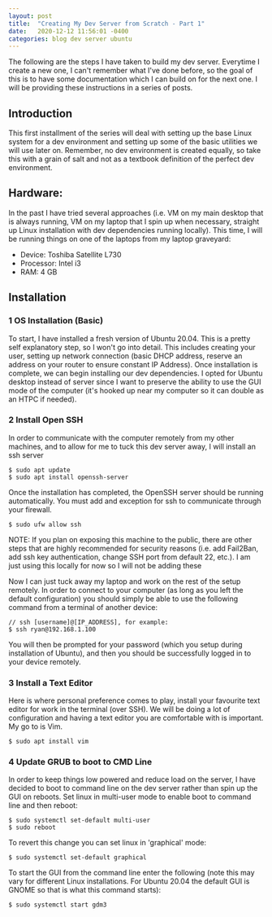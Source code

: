 ```yaml
---
layout: post
title:  "Creating My Dev Server from Scratch - Part 1"
date:   2020-12-12 11:56:01 -0400
categories: blog dev server ubuntu
---
```


The following are the steps I have taken to build my dev server. Everytime I create a new one, I can't remember what I've done before, so the goal of this is to have some documentation which I can build on for the next one. I will be providing these instructions in a series of posts.

## Introduction
This first installment of the series will deal with setting up the base Linux system for a dev environment and setting up some of the basic utilities we will use later on. Remember, no dev environment is created equally, so take this with a grain of salt and not as a textbook definition of the perfect dev environment.

## Hardware:
In the past I have tried several approaches (i.e. VM on my main desktop that is always running, VM on my laptop that I spin up when necessary, straight up Linux installation with dev dependencies running locally). This time, I will be running things on one of the laptops from my laptop graveyard:
- Device: Toshiba Satellite L730
- Processor: Intel i3 
- RAM: 4 GB


## Installation
### 1 OS Installation (Basic)
To start, I have installed a fresh version of Ubuntu 20.04. This is a pretty self explanatory step, so I won't go into detail. This includes creating your user, setting up network connection (basic DHCP address, reserve an address on your router to ensure constant IP Address). Once installation is complete, we can begin installing our dev dependencies. I opted for Ubuntu desktop instead of server since I want to preserve the ability to use the GUI mode of the computer (it's hooked up near my computer so it can double as an HTPC if needed).

### 2 Install Open SSH
In order to communicate with the computer remotely from my other machines, and to allow for me to tuck this dev server away, I will install an ssh server
```
$ sudo apt update
$ sudo apt install openssh-server
```
Once the installation has completed, the OpenSSH server should be running automatically. You must add and exception for ssh to communicate through your firewall.
```
$ sudo ufw allow ssh
```
NOTE: If you plan on exposing this machine to the public, there are other steps that are highly recommended for security reasons (i.e. add Fail2Ban, add ssh key authentication, change SSH port from default 22, etc.). I am just using this locally for now so I will not be adding these 

Now I can just tuck away my laptop and work on the rest of the setup remotely. In order to connect to your computer (as long as you left the default configuration) you should simply be able to use the following command from a terminal of another device:
```
// ssh [username]@[IP_ADDRESS], for example:
$ ssh ryan@192.168.1.100
```
You will then be prompted for your password (which you setup during installation of Ubuntu), and then you should be successfully logged in to your device remotely.

### 3 Install a Text Editor
Here is where personal preference comes to play, install your favourite text editor for work in the terminal (over SSH). We will be doing a lot of configuration and having a text editor you are comfortable with is important. My go to is Vim.

```
$ sudo apt install vim
```

### 4 Update GRUB to boot to CMD Line
In order to keep things low powered and reduce load on the server, I have decided to boot to command line on the dev server rather than spin up the GUI on reboots. Set linux in multi-user mode to enable boot to command line and then reboot:
```
$ sudo systemctl set-default multi-user
$ sudo reboot
```
To revert this change you can set linux in 'graphical' mode:
```
$ sudo systemctl set-default graphical
```
To start the GUI from the command line enter the following (note this may vary for different Linux installations. For Ubuntu 20.04 the default GUI is GNOME so that is what this command starts):
```
$ sudo systemctl start gdm3
```